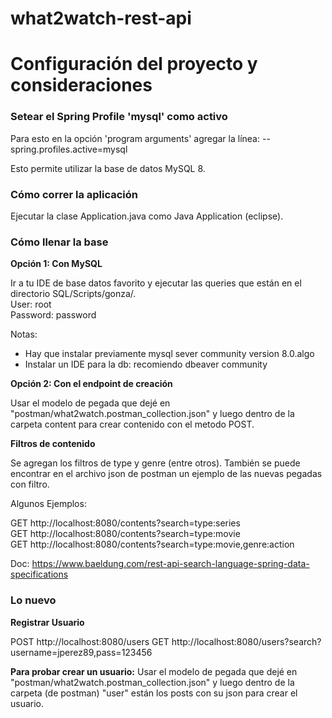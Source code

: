 # what2watch-rest-api

<h1>Configuración del proyecto y consideraciones</h1>

<h3>Setear el Spring Profile 'mysql' como activo</h3>

Para esto en la opción 'program arguments' agregar la línea: --spring.profiles.active=mysql

Esto permite utilizar la base de datos MySQL 8.

<h3>Cómo correr la aplicación</h3>

Ejecutar la clase Application.java como Java Application (eclipse).

<h3>Cómo llenar la base</h3>

<b>Opción 1: Con MySQL</b>

Ir a tu IDE de base datos favorito y ejecutar las queries que están en el directorio SQL/Scripts/gonza/.<br> 
User: root<br>
Password: password

Notas:
- Hay que instalar previamente mysql sever community version 8.0.algo
- Instalar un IDE para la db: recomiendo dbeaver community

<b>Opción 2: Con el endpoint de creación</b>

Usar el modelo de pegada que dejé en "postman/what2watch.postman_collection.json" y luego dentro de la carpeta content para crear contenido con el metodo POST.

<b>Filtros de contenido</b>

Se agregan los filtros de type y genre (entre otros).
También se puede encontrar en el archivo json de postman un ejemplo de las nuevas pegadas con filtro.

Algunos Ejemplos:

GET http://localhost:8080/contents?search=type:series<br>
GET http://localhost:8080/contents?search=type:movie<br>
GET http://localhost:8080/contents?search=type:movie,genre:action<br>

Doc: https://www.baeldung.com/rest-api-search-language-spring-data-specifications


<h3>Lo nuevo </h3>

<b>Registrar Usuario</b>

POST http://localhost:8080/users
GET http://localhost:8080/users?search?username=jperez89,pass=123456

<b>Para probar crear un usuario:</b> Usar el modelo de pegada que dejé en "postman/what2watch.postman_collection.json" y luego dentro de la carpeta (de postman) "user" están los posts con su json para crear el usuario.



